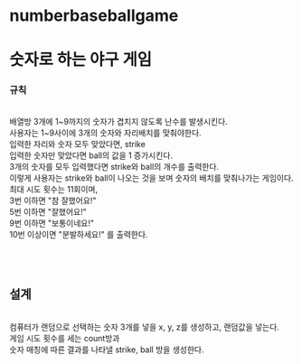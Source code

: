 # numberbaseballgame
# 숫자로 하는 야구 게임
### 규칙
<br>
배열방 3개에 1~9까지의 숫자가 겹치지 않도록 난수를 발생시킨다. <br>
사용자는 1~9사이에 3개의 숫자와 자리배치를 맞춰야한다. <br>
입력한 자리와 숫자 모두 맞았다면, strike <br>
입력한 숫자만 맞았다면 ball의 값을 1 증가시킨다. <br>
3개의 숫자를 모두 입력했다면 strike와 ball의 개수를 출력한다. <br>
이렇게 사용자는 strike와 ball이 나오는 것을 보며 숫자의 배치를 맞춰나가는 게임이다. <br>
최대 시도 횟수는 11회이며, <br>
3번 이하면 "참 잘했어요!" <br>
5번 이하면 "잘했어요!" <br>
9번 이하면 "보통이네요!" <br>
10번 이상이면 "분발하세요!" 를 출력한다. <br>
<br><br><br>

## 설계
<br>
컴퓨터가 랜덤으로 선택하는 숫자 3개를 넣을 x, y, z를 생성하고, 랜덤값을 넣는다. <br>
게임 시도 횟수를 세는 count방과 <br>
숫자 매칭에 따른 결과를 나타낼 strike, ball 방을 생성한다. <br>
